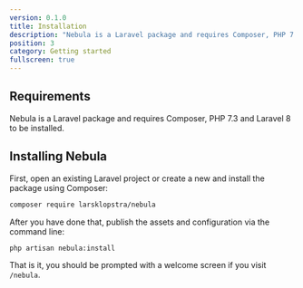 ```yaml
---
version: 0.1.0
title: Installation
description: "Nebula is a Laravel package and requires Composer, PHP 7.3 and Laravel 8 to be installed."
position: 3
category: Getting started
fullscreen: true
---
```


## Requirements

Nebula is a Laravel package and requires Composer, PHP 7.3 and Laravel 8 to be installed.

## Installing Nebula

First, open an existing Laravel project or create a new and install the package using Composer:

```bash
composer require larsklopstra/nebula
```

After you have done that, publish the assets and configuration via the command line:

```bash
php artisan nebula:install
```

That is it, you should be prompted with a welcome screen if you visit `/nebula`.
